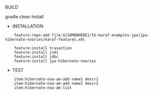  BUILD

gradle clean install


- INSTALLATION

```
    feature:repo-add file:${SOMEWHERE}/lb-karaf-examples-jpa/jpa-hibernate-noaries/karaf-features.xml

    feature:install trasaction
    feature:install jndi
    feature:install jdbc
    feature:install jpa-hibernate-noaries
```

- TEST

```
    item:hibernate-noa-am-add name1 descr1
    item:hibernate-noa-am-add name2 descr2
    item:hibernate-noa-am-list
```
